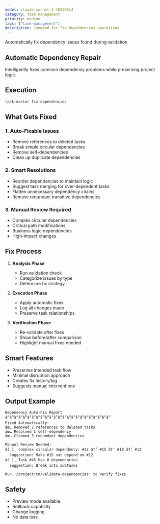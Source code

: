 ```yaml
---
model: claude-sonnet-4-20250514
category: task-management
priority: medium
tags: ["task-management"]
description: Command for fix-dependencies operations
---
```


Automatically fix dependency issues found during validation.

## Automatic Dependency Repair

Intelligently fixes common dependency problems while preserving project logic.

## Execution

```bash
task-master fix-dependencies
```

## What Gets Fixed

### 1. **Auto-Fixable Issues**
- Remove references to deleted tasks
- Break simple circular dependencies
- Remove self-dependencies
- Clean up duplicate dependencies

### 2. **Smart Resolutions**
- Reorder dependencies to maintain logic
- Suggest task merging for over-dependent tasks
- Flatten unnecessary dependency chains
- Remove redundant transitive dependencies

### 3. **Manual Review Required**
- Complex circular dependencies
- Critical path modifications
- Business logic dependencies
- High-impact changes

## Fix Process

1. **Analysis Phase**
   - Run validation check
   - Categorize issues by type
   - Determine fix strategy

2. **Execution Phase**
   - Apply automatic fixes
   - Log all changes made
   - Preserve task relationships

3. **Verification Phase**
   - Re-validate after fixes
   - Show before/after comparison
   - Highlight manual fixes needed

## Smart Features

- Preserves intended task flow
- Minimal disruption approach
- Creates fix history/log
- Suggests manual interventions

## Output Example

```
Dependency Auto-Fix Report
â”â”â”â”â”â”â”â”â”â”â”â”â”â”â”â”â”â”â”â”â”â”â”â”
Fixed Automatically:
âœ… Removed 2 references to deleted tasks
âœ… Resolved 1 self-dependency
âœ… Cleaned 3 redundant dependencies

Manual Review Needed:
âš ï¸ Complex circular dependency: #12 â†’ #15 â†’ #18 â†’ #12
  Suggestion: Make #15 not depend on #12
âš ï¸ Task #45 has 8 dependencies
  Suggestion: Break into subtasks

Run '/project:tm/validate-dependencies' to verify fixes
```

## Safety

- Preview mode available
- Rollback capability
- Change logging
- No data loss


